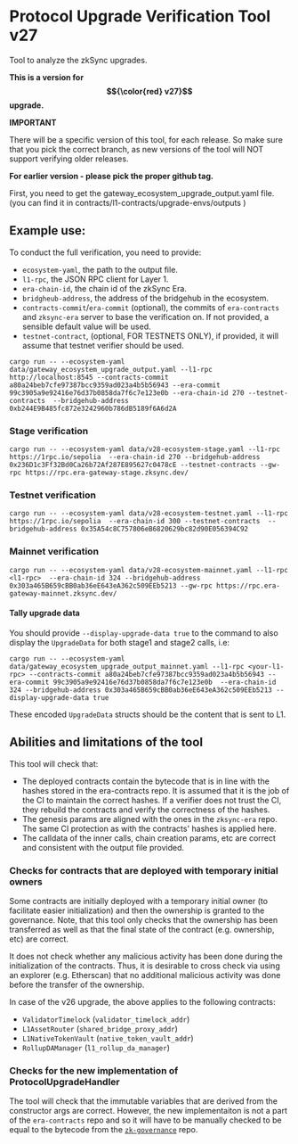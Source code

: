 # Protocol Upgrade Verification Tool v27

Tool to analyze the zkSync upgrades.

**This is a version for $${\color{red} v27}$$ upgrade.**

**IMPORTANT**

There will be a specific version of this tool, for each release.
So make sure that you pick the correct branch, as new versions of the tool will NOT support verifying older releases.

**For earlier version - please pick the proper github tag.**


First, you need to get the gateway_ecosystem_upgrade_output.yaml file.
(you can find it in contracts/l1-contracts/upgrade-envs/outputs )

## Example use:

To conduct the full verification, you need to provide:
- `ecosystem-yaml`, the path to the output file.
- `l1-rpc`, the JSON RPC client for Layer 1. 
- `era-chain-id`, the chain id of the zkSync Era.
- `bridgheub-address`, the address of the bridgehub in the ecosystem.
- `contracts-commit`/`era-commit` (optional), the commits of `era-contracts` and `zksync-era` server to base the verification on. If not provided, a sensible default value will be used.
- `testnet-contract`, (optional, FOR TESTNETS ONLY), if provided, it will assume that testnet verifier should be used. 

```
cargo run -- --ecosystem-yaml data/gateway_ecosystem_upgrade_output.yaml --l1-rpc http://localhost:8545 --contracts-commit a80a24beb7cfe97387bcc9359ad023a4b5b56943 --era-commit 99c3905a9e92416e76d37b0858da7f6c7e123e0b --era-chain-id 270 --testnet-contracts  --bridgehub-address 0xb244E9B485fc872e3242960b786dB5189f6A6d2A
```

### Stage verification

```
cargo run -- --ecosystem-yaml data/v28-ecosystem-stage.yaml --l1-rpc https://1rpc.io/sepolia  --era-chain-id 270 --bridgehub-address 0x236D1c3Ff32Bd0Ca26b72Af287E895627c0478cE --testnet-contracts --gw-rpc https://rpc.era-gateway-stage.zksync.dev/
```

### Testnet verification

```
cargo run -- --ecosystem-yaml data/v28-ecosystem-testnet.yaml --l1-rpc https://1rpc.io/sepolia  --era-chain-id 300 --testnet-contracts  --bridgehub-address 0x35A54c8C757806eB6820629bc82d90E056394C92
```


### Mainnet verification

```
cargo run -- --ecosystem-yaml data/v28-ecosystem-mainnet.yaml --l1-rpc <l1-rpc>  --era-chain-id 324 --bridgehub-address 0x303a465B659cBB0ab36eE643eA362c509EEb5213 --gw-rpc https://rpc.era-gateway-mainnet.zksync.dev/
```

#### Tally upgrade data

You should provide `--display-upgrade-data true` to the command to also display the `UpgradeData` for both stage1 and stage2 calls, i.e:

```
cargo run -- --ecosystem-yaml data/gateway_ecosystem_upgrade_output_mainnet.yaml --l1-rpc <your-l1-rpc> --contracts-commit a80a24beb7cfe97387bcc9359ad023a4b5b56943 --era-commit 99c3905a9e92416e76d37b0858da7f6c7e123e0b  --era-chain-id 324 --bridgehub-address 0x303a465B659cBB0ab36eE643eA362c509EEb5213 --display-upgrade-data true
```

These encoded `UpgradeData` structs should be the content that is sent to L1.

## Abilities and limitations of the tool

This tool will check that:
- The deployed contracts contain the bytecode that is in line with the hashes stored in the era-contracts repo. It is assumed that it is the job of the CI to maintain the correct hashes. If a verifier does not trust the CI, they rebuild the contracts and verify the correctness of the hashes.
- The genesis params are aligned with the ones in the `zksync-era` repo. The same CI protection as with the contracts' hashes is applied here.
- The calldata of the inner calls, chain creation params, etc are correct and consistent with the output file provided.

### Checks for contracts that are deployed with temporary initial owners

Some contracts are initially deployed with a temporary initial owner (to facilitate easier initialization) and then the ownership is granted to the governance. Note, that this tool only checks that the ownership has been transferred as well as that the final state of the contract (e.g. ownership, etc) are correct. 

It does not check whether any malicious activity has been done during the initialization of the contracts. Thus, it is desirable to cross check via using an explorer (e.g. Etherscan) that no additional malicious activity was done before the transfer of the ownership. 

In case of the v26 upgrade, the above applies to the following contracts:
- `ValidatorTimelock` (`validator_timelock_addr`)
- `L1AssetRouter` (`shared_bridge_proxy_addr`)
- `L1NativeTokenVault` (`native_token_vault_addr`)
- `RollupDAManager` (`l1_rollup_da_manager`)

### Checks for the new implementation of ProtocolUpgradeHandler

The tool will check that the immutable variables that are derived from the constructor args are correct. However, the new implementaiton is not a part of the `era-contracts` repo and so it will have to be manually checked to be equal to the bytecode from the [`zk-governance`](https://github.com/zksync-association/zk-governance) repo.
